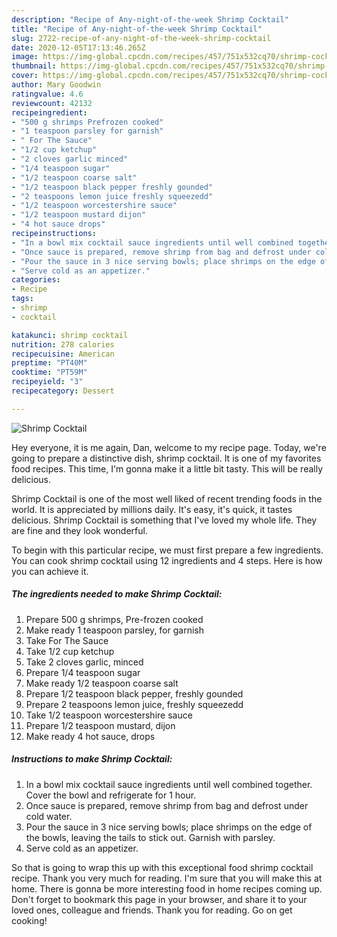 ```yaml
---
description: "Recipe of Any-night-of-the-week Shrimp Cocktail"
title: "Recipe of Any-night-of-the-week Shrimp Cocktail"
slug: 2722-recipe-of-any-night-of-the-week-shrimp-cocktail
date: 2020-12-05T17:13:46.265Z
image: https://img-global.cpcdn.com/recipes/457/751x532cq70/shrimp-cocktail-recipe-main-photo.jpg
thumbnail: https://img-global.cpcdn.com/recipes/457/751x532cq70/shrimp-cocktail-recipe-main-photo.jpg
cover: https://img-global.cpcdn.com/recipes/457/751x532cq70/shrimp-cocktail-recipe-main-photo.jpg
author: Mary Goodwin
ratingvalue: 4.6
reviewcount: 42132
recipeingredient:
- "500 g shrimps Prefrozen cooked"
- "1 teaspoon parsley for garnish"
- " For The Sauce"
- "1/2 cup ketchup"
- "2 cloves garlic minced"
- "1/4 teaspoon sugar"
- "1/2 teaspoon coarse salt"
- "1/2 teaspoon black pepper freshly gounded"
- "2 teaspoons lemon juice freshly squeezedd"
- "1/2 teaspoon worcestershire sauce"
- "1/2 teaspoon mustard dijon"
- "4 hot sauce drops"
recipeinstructions:
- "In a bowl mix cocktail sauce ingredients until well combined together. Cover the bowl and refrigerate for 1 hour."
- "Once sauce is prepared, remove shrimp from bag and defrost under cold water."
- "Pour the sauce in 3 nice serving bowls; place shrimps on the edge of the bowls, leaving the tails to stick out. Garnish with parsley."
- "Serve cold as an appetizer."
categories:
- Recipe
tags:
- shrimp
- cocktail

katakunci: shrimp cocktail 
nutrition: 278 calories
recipecuisine: American
preptime: "PT40M"
cooktime: "PT59M"
recipeyield: "3"
recipecategory: Dessert

---
```



![Shrimp Cocktail](https://img-global.cpcdn.com/recipes/457/751x532cq70/shrimp-cocktail-recipe-main-photo.jpg)

Hey everyone, it is me again, Dan, welcome to my recipe page. Today, we're going to prepare a distinctive dish, shrimp cocktail. It is one of my favorites food recipes. This time, I'm gonna make it a little bit tasty. This will be really delicious.

Shrimp Cocktail is one of the most well liked of recent trending foods in the world. It is appreciated by millions daily. It's easy, it's quick, it tastes delicious. Shrimp Cocktail is something that I've loved my whole life. They are fine and they look wonderful.




To begin with this particular recipe, we must first prepare a few ingredients. You can cook shrimp cocktail using 12 ingredients and 4 steps. Here is how you can achieve it.

<!--inarticleads1-->

##### The ingredients needed to make Shrimp Cocktail:

1. Prepare 500 g shrimps, Pre-frozen cooked
1. Make ready 1 teaspoon parsley, for garnish
1. Take  For The Sauce
1. Take 1/2 cup ketchup
1. Take 2 cloves garlic, minced
1. Prepare 1/4 teaspoon sugar
1. Make ready 1/2 teaspoon coarse salt
1. Prepare 1/2 teaspoon black pepper, freshly gounded
1. Prepare 2 teaspoons lemon juice, freshly squeezedd
1. Take 1/2 teaspoon worcestershire sauce
1. Prepare 1/2 teaspoon mustard, dijon
1. Make ready 4 hot sauce, drops




<!--inarticleads2-->

##### Instructions to make Shrimp Cocktail:

1. In a bowl mix cocktail sauce ingredients until well combined together. Cover the bowl and refrigerate for 1 hour.
1. Once sauce is prepared, remove shrimp from bag and defrost under cold water.
1. Pour the sauce in 3 nice serving bowls; place shrimps on the edge of the bowls, leaving the tails to stick out. Garnish with parsley.
1. Serve cold as an appetizer.




So that is going to wrap this up with this exceptional food shrimp cocktail recipe. Thank you very much for reading. I'm sure that you will make this at home. There is gonna be more interesting food in home recipes coming up. Don't forget to bookmark this page in your browser, and share it to your loved ones, colleague and friends. Thank you for reading. Go on get cooking!
